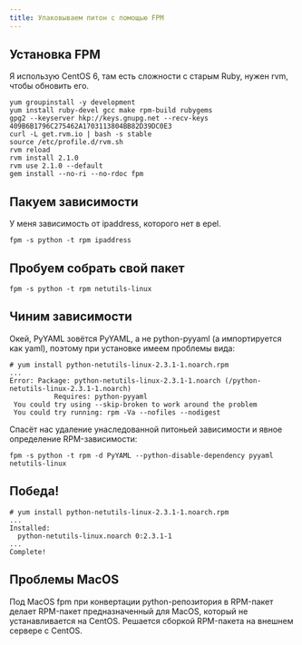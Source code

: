 ```yaml
---
title: Упаковываем питон с помощью FPM
---
```


## Установка FPM

Я использую CentOS 6, там есть сложности с старым Ruby, нужен rvm, чтобы обновить его.

``` shell
yum groupinstall -y development
yum install ruby-devel gcc make rpm-build rubygems
gpg2 --keyserver hkp://keys.gnupg.net --recv-keys 409B6B1796C275462A1703113804BB82D39DC0E3
curl -L get.rvm.io | bash -s stable
source /etc/profile.d/rvm.sh
rvm reload
rvm install 2.1.0
rvm use 2.1.0 --default
gem install --no-ri --no-rdoc fpm
```

## Пакуем зависимости

У меня зависимость от ipaddress, которого нет в epel.

``` shell
fpm -s python -t rpm ipaddress
```

## Пробуем собрать свой пакет

``` shell
fpm -s python -t rpm netutils-linux
```

## Чиним зависимости

Окей, PyYAML зовётся PyYAML, а не python-pyyaml (а импортируется как yaml), поэтому при установке имеем проблемы вида:

```
# yum install python-netutils-linux-2.3.1-1.noarch.rpm
...
Error: Package: python-netutils-linux-2.3.1-1.noarch (/python-netutils-linux-2.3.1-1.noarch)
           Requires: python-pyyaml
 You could try using --skip-broken to work around the problem
 You could try running: rpm -Va --nofiles --nodigest
```

Спасёт нас удаление унаследованной питоньей зависимости и явное определение RPM-зависимости:

``` shell
fpm -s python -t rpm -d PyYAML --python-disable-dependency pyyaml netutils-linux
```

## Победа!

```
# yum install python-netutils-linux-2.3.1-1.noarch.rpm
...
Installed:
  python-netutils-linux.noarch 0:2.3.1-1
...
Complete!
```

## Проблемы MacOS

Под MacOS fpm при конвертации python-репозитория в RPM-пакет делает RPM-пакет предназначенный для MacOS, который не устанавливается на CentOS. Решается сборкой RPM-пакета на внешнем сервере с CentOS.
